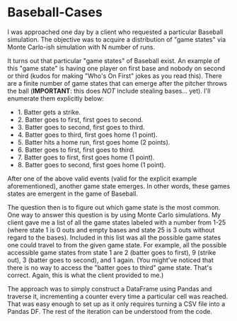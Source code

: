 # Baseball-Cases

I was approached one day by a client who requested a particular Baseball simulation. The objective was to acquire a distribution of "game states" via Monte Carlo-ish simulation with N number of runs.

It turns out that particular "game states" of Baseball exist. An example of this "game state" is having one player on first base and nobody on second or third (kudos for making "Who's On First" jokes as you read this). There are a finite number of game states that can emerge after the pitcher throws the ball (<b>IMPORTANT</b>: this does <i>NOT</i> include stealing bases... yet). I'll enumerate them explicitly below:

<ul>
<li>
<a id = "1">1.</a>
Batter gets a strike.
</li>

<li>
<a id = "2">2.</a>
Batter goes to first, first goes to second.
</li>

<li>
<a id = "3">3.</a>
Batter goes to second, first goes to third.
</li>

<li>
<a id = "4">4.</a>
Batter goes to third, first goes home (1 point).
</li>

<li>
<a id = "5">5.</a>
Batter hits a home run, first goes home (2 points).
</li>

<li>
<a id = "6">6.</a>
Batter goes to first, first goes to third.
</li>

<li>
<a id = "7">7.</a>
Batter goes to first, first goes home (1 point).
</li>

<li>
<a id = "8">8.</a>
Batter goes to second, first goes home (1 point).
</li>
</ul>

After one of the above valid events (valid for the explicit example aforementioned), another game state emerges. In other words, these games states are emergent in the game of Baseball.

The question then is to figure out which game state is the most common. One way to answer this question is by using Monte Carlo simulations. My client gave me a list of all the game states labeled with a number from 1-25 (where state 1 is 0 outs and empty bases and state 25 is 3 outs without regard to the bases). Included in this list was all the possible game states one could travel to from the given game state. For example, all the possible accessible game states from state 1 are 2 (batter goes to first), 9 (strike out), 3 (batter goes to second), and 1 again. (You might've noticed that there is no way to access the "batter goes to third" game state. That's correct. Again, this is what the client provided to me.)

The approach was to simply construct a DataFrame using Pandas and traverse it, incrementing a counter every time a particular cell was reached. That was easy enough to set up as it only requires turning a CSV file into a Pandas DF. The rest of the iteration can be understood from the code.
